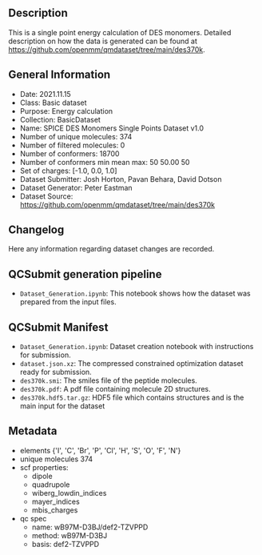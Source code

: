## Description

This is a single point energy calculation of DES monomers. Detailed description on how the data is generated can be found at https://github.com/openmm/qmdataset/tree/main/des370k.

## General Information

 - Date: 2021.11.15
 - Class: Basic dataset 
 - Purpose: Energy calculation
 - Collection: BasicDataset
 - Name: SPICE DES Monomers Single Points Dataset v1.0
 - Number of unique molecules:        374
 - Number of filtered molecules:      0
 - Number of conformers:              18700
 - Number of conformers min mean max: 50  50.00 50
 - Set of charges: [-1.0, 0.0, 1.0]
 - Dataset Submitter: Josh Horton, Pavan Behara, David Dotson
 - Dataset Generator: Peter Eastman
 - Dataset Source: https://github.com/openmm/qmdataset/tree/main/des370k

## Changelog

Here any information regarding dataset changes are recorded.

## QCSubmit generation pipeline

 - `Dataset_Generation.ipynb`: This notebook shows how the dataset was prepared from the input files. 
 
## QCSubmit Manifest

- `Dataset_Generation.ipynb`: Dataset creation notebook with instructions for submission.
- `dataset.json.xz`: The compressed constrained optimization dataset ready for submission.
- `des370k.smi`: The smiles file of the peptide molecules.
- `des370k.pdf`: A pdf file containing molecule 2D structures.
- `des370k.hdf5.tar.gz`: HDF5 file which contains structures and is the main input for the dataset
 
## Metadata

- elements {'I', 'C', 'Br', 'P', 'Cl', 'H', 'S', 'O', 'F', 'N'}
- unique molecules 374
- scf properties:
    - dipole
    - quadrupole
    - wiberg_lowdin_indices
    - mayer_indices
    - mbis_charges
- qc spec
    - name: wB97M-D3BJ/def2-TZVPPD
    - method: wB97M-D3BJ
    - basis: def2-TZVPPD
    
